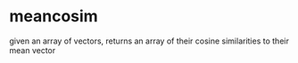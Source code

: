 # meancosim
given an array of vectors, returns an array of their cosine similarities to their mean vector
